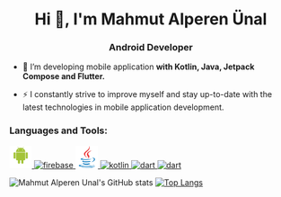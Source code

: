 <h1 align="center">Hi 👋, I'm Mahmut Alperen Ünal</h1>
<h3 align="center">Android Developer</h3>

- 🔭 I’m developing mobile application **with Kotlin, Java, Jetpack Compose and Flutter.**

- ⚡ I constantly strive to improve myself and stay up-to-date with the latest technologies in mobile application development.

<p align="left">
</p>

<h3 align="left">Languages and Tools:</h3>
<p align="left"> <a href="https://developer.android.com" target="_blank" rel="noreferrer"> <img src="https://raw.githubusercontent.com/devicons/devicon/master/icons/android/android-original-wordmark.svg" alt="android" width="40" height="40"/> </a> <a href="https://firebase.google.com/" target="_blank" rel="noreferrer"> <img src="https://www.vectorlogo.zone/logos/firebase/firebase-icon.svg" alt="firebase" width="40" height="40"/> </a> <a href="https://www.java.com" target="_blank" rel="noreferrer"> <img src="https://raw.githubusercontent.com/devicons/devicon/master/icons/java/java-original.svg" alt="java" width="40" height="40"/> </a> <a href="https://kotlinlang.org" target="_blank" rel="noreferrer"> <img src="https://www.vectorlogo.zone/logos/kotlinlang/kotlinlang-icon.svg" alt="kotlin" width="40" height="40"/> </a>
<a href="https://dart.dev" target="_blank" rel="noreferrer"> <img src="https://www.vectorlogo.zone/logos/dartlang/dartlang-icon.svg" alt="dart" width="40" height="40"/> </a> 
<a href="https://docs.flutter.dec" target="_blank" rel="noreferrer"> <img src="https://www.vectorlogo.zone/logos/flutterio/flutterio-icon.svg" alt="dart" width="40" height="40"/> </a> </p>

![Mahmut Alperen Unal's GitHub stats](https://github-readme-stats.vercel.app/api?username=mahmutaunal&theme=aura&show_icons=true)
[![Top Langs](https://github-readme-stats.vercel.app/api/top-langs/?username=mahmutaunal&theme=aura&layout=compact)](https://github.com/anuraghazra/github-readme-stats)
